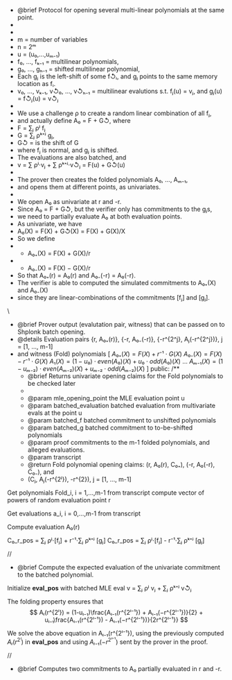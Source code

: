  * @brief Protocol for opening several multi-linear polynomials at the same point.
 *
 *
 * m = number of variables
 * n = 2ᵐ
 * u = (u₀,...,uₘ₋₁)
 * f₀, …, fₖ₋₁ = multilinear polynomials,
 * g₀, …, gₕ₋₁ = shifted multilinear polynomial,
 *  Each gⱼ is the left-shift of some f↺ᵢ, and gⱼ points to the same memory location as fᵢ.
 * v₀, …, vₖ₋₁, v↺₀, …, v↺ₕ₋₁ = multilinear evalutions s.t. fⱼ(u) = vⱼ, and gⱼ(u) = f↺ⱼ(u) = v↺ⱼ
 *
 * We use a challenge ρ to create a random linear combination of all fⱼ,
 * and actually define A₀ = F + G↺, where
 *   F  = ∑ⱼ ρʲ fⱼ
 *   G  = ∑ⱼ ρᵏ⁺ʲ gⱼ,
 *   G↺ = is the shift of G
 * where fⱼ is normal, and gⱼ is shifted.
 * The evaluations are also batched, and
 *   v  = ∑ ρʲ⋅vⱼ + ∑ ρᵏ⁺ʲ⋅v↺ⱼ = F(u) + G↺(u)
 *
 * The prover then creates the folded polynomials A₀, ..., Aₘ₋₁,
 * and opens them at different points, as univariates.
 *
 * We open A₀ as univariate at r and -r.
 * Since A₀ = F + G↺, but the verifier only has commitments to the gⱼs,
 * we need to partially evaluate A₀ at both evaluation points.
 * As univariate, we have
 *  A₀(X) = F(X) + G↺(X) = F(X) + G(X)/X
 * So we define
 *  - A₀₊(X) = F(X) + G(X)/r
 *  - A₀₋(X) = F(X) − G(X)/r
 * So that A₀₊(r) = A₀(r) and A₀₋(-r) = A₀(-r).
 * The verifier is able to computed the simulated commitments to A₀₊(X) and A₀₋(X)
 * since they are linear-combinations of the commitments [fⱼ] and [gⱼ].

 \\
 * @brief Prover output (evalutation pair, witness) that can be passed on to Shplonk batch opening.
 * @details Evaluation pairs {r, A₀₊(r)}, {-r, A₀₋(-r)}, {-r^{2^j}, Aⱼ(-r^{2^j})}, j = [1, ..., m-1]
 * and witness (Fold) polynomials
 [
    $A₀₊(X) = F(X) + r⁻¹⋅G(X)$
    $A₀₋(X) = F(X) - r⁻¹⋅G(X)$
    $A₁(X) = (1-u₀)⋅even(A₀)(X) + u₀⋅odd(A₀)(X)$
    $...$
    $Aₘ₋₁(X) = (1-uₘ₋₂)⋅even(Aₘ₋₂)(X) + uₘ₋₂⋅odd(Aₘ₋₂)(X)$
]
  public:
    /**
     * @brief Returns univariate opening claims for the Fold polynomials to be checked later
     *
     * @param mle_opening_point the MLE evaluation point u
     * @param batched_evaluation batched evaluation from multivariate evals at the point u
     * @param batched_f batched commitment to unshifted polynomials
     * @param batched_g batched commitment to to-be-shifted polynomials
     * @param proof commitments to the m-1 folded polynomials, and alleged evaluations.
     * @param transcript
     * @return Fold polynomial opening claims: (r, A₀(r), C₀₊), (-r, A₀(-r), C₀₋), and
     * (Cⱼ, Aⱼ(-r^{2ʲ}), -r^{2}), j = [1, ..., m-1]

Get polynomials Fold_i, i = 1,...,m-1 from transcript compute vector of powers of random evaluation point r

Get evaluations a_i, i = 0,...,m-1 from transcript

Compute evaluation A₀(r)        

C₀_r_pos = ∑ⱼ ρʲ⋅[fⱼ] + r⁻¹⋅∑ⱼ ρᵏ⁺ʲ [gⱼ]
C₀_r_pos = ∑ⱼ ρʲ⋅[fⱼ] - r⁻¹⋅∑ⱼ ρᵏ⁺ʲ [gⱼ]

//
* @brief Compute the expected evaluation of the univariate commitment to the batched polynomial.

Initialize __eval_pos__ with batched MLE eval v = ∑ⱼ ρʲ vⱼ + ∑ⱼ ρᵏ⁺ʲ v↺ⱼ

The folding property ensures that
$$
Aₗ(r^{2ˡ}) = (1-uₗ₋₁)\frac{Aₗ₋₁(r^{2ˡ⁻¹}) + Aₗ₋₁(−r^{2ˡ⁻¹})}{2} + uₗ₋₁\frac{Aₗ₋₁(r^{2ˡ⁻¹}) - Aₗ₋₁(−r^{2ˡ⁻¹})}{2r^{2ˡ⁻¹}}
$$

We solve the above equation in Aₗ₋₁(r^{2ˡ⁻¹}), using the previously computed $Aₗ(r^{2ˡ})$ in __eval_pos__ and using $Aₗ₋₁(−r^{2ˡ⁻¹})$ sent by the prover in the proof.

//

* @brief Computes two commitments to A₀ partially evaluated in r and -r.
